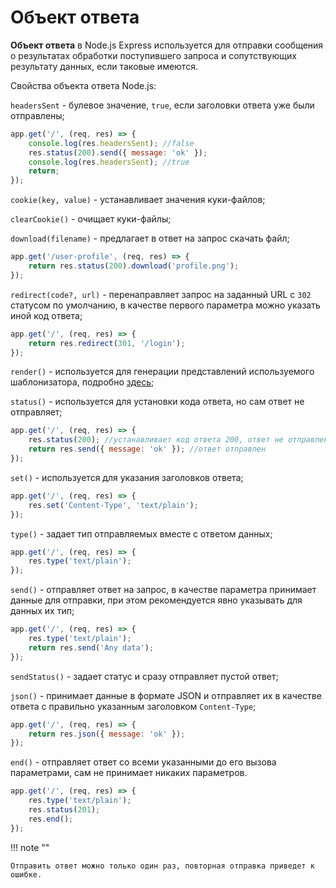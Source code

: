 # Объект ответа

**Объект ответа** в Node.js Express используется для отправки сообщения о результатах обработки поступившего запроса и сопутствующих результату данных, если таковые имеются.

Свойства объекта ответа Node.js:

`headersSent` - булевое значение, `true`, если заголовки ответа уже были отправлены;

```js
app.get('/', (req, res) => {
    console.log(res.headersSent); //false
    res.status(200).send({ message: 'ok' });
    console.log(res.headersSent); //true
    return;
});
```

`cookie(key, value)` - устанавливает значения куки-файлов;

`clearCookie()` - очищает куки-файлы;

`download(filename)` - предлагает в ответ на запрос скачать файл;

```js
app.get('/user-profile', (req, res) => {
    return res.status(200).download('profile.png');
});
```

`redirect(code?, url)` - перенаправляет запрос на заданный URL с `302` статусом по умолчанию, в качестве первого параметра можно указать иной код ответа;

```js
app.get('/', (req, res) => {
    return res.redirect(301, '/login');
});
```

`render()` - используется для генерации представлений используемого шаблонизатора, подробно [здесь](templates.md);

`status()` - используется для установки кода ответа, но сам ответ не отправляет;

```js
app.get('/', (req, res) => {
    res.status(200); //устанавливает код ответа 200, ответ не отправлен
    return res.send({ message: 'ok' }); //ответ отправлен
});
```

`set()` - используется для указания заголовков ответа;

```js
app.get('/', (req, res) => {
    res.set('Content-Type', 'text/plain');
});
```

`type()` - задает тип отправляемых вместе с ответом данных;

```js
app.get('/', (req, res) => {
    res.type('text/plain');
});
```

`send()` - отправляет ответ на запрос, в качестве параметра принимает данные для отправки, при этом рекомендуется явно указывать для данных их тип;

```js
app.get('/', (req, res) => {
    res.type('text/plain');
    return res.send('Any data');
});
```

`sendStatus()` - задает статус и сразу отправляет пустой ответ;

`json()` - принимает данные в формате JSON и отправляет их в качестве ответа с правильно указанным заголовком `Content-Type`;

```js
app.get('/', (req, res) => {
    return res.json({ message: 'ok' });
});
```

`end()` - отправляет ответ со всеми указанными до его вызова параметрами, сам не принимает никаких параметров.

```js
app.get('/', (req, res) => {
    res.type('text/plain');
    res.status(201);
    res.end();
});
```

!!! note ""

    Отправить ответ можно только один раз, повторная отправка приведет к ошибке.
